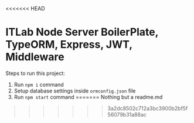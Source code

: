 <<<<<<< HEAD
# ITLab Node Server BoilerPlate, TypeORM, Express, JWT, Middleware

Steps to run this project:

1. Run `npm i` command
2. Setup database settings inside `ormconfig.json` file
3. Run `npm start` command
=======
Nothing but a readme.md
>>>>>>> 3a2dc8502c712a3bc3900b2bf5f56079b31a88ac
